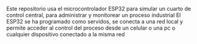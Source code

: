 Este repositorio usa el microcontrolador ESP32 para simular un cuarto de control central, para administrar y monitorear un proceso industrial
El ESP32 se ha programado como servidos, se conecta a una red local y permite acceder al control del proceso desde un celular o una pc o cualquier dispositivo conectado a la misma red
